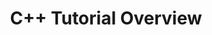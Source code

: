 ---
id: C++-home
title: C++ Tutorial Overview
sidebar_label: Overview
sidebar_position: 
tags: [C++, overview]
description: In this tutorial, you will learn about the C++ programming language, its features, and its applications.
---
